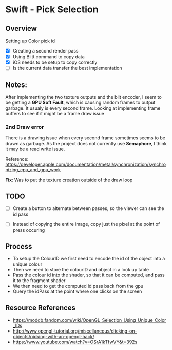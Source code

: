 #  Swift - Pick Selection

## Overview
Setting up Color pick id

- [x] Creating a second render pass
- [x] Using Blitt command to copy data
- [X] iOS needs to be setup to copy correctly
- [ ] Is the current data transfer the best implementation

## Notes:

After implementing the two texture outputs and the blit encoder, I seem to be getting a **GPU Soft Fault**, which is causing random frames to output garbage. It usualy is every second frame.
Looking at implementing frame buffers to see if it might be a frame draw issue


### 2nd Draw error

There is a drawing issue when every second frame sometimes seems to be  drawn as garbage. As the project does not currently use **Semaphore**, I think it may be a read write issue.

Reference:
https://developer.apple.com/documentation/metal/synchronization/synchronizing_cpu_and_gpu_work

**Fix**: Was to put the texture creation outside of the draw loop


## TODO

- [ ] Create a button to alternate between passes, so the viewer can see the id pass 

- [ ] Instead of copying the entire image, copy just the pixel at the point of press occuring

## Process

- To setup the ColourID we first need to encode the id of the object into a unique colour
- Then we need to store the colourID and object in a look up table
- Pass the colour id into the shader, so that it can be computed, and pass it to the fragment shader
- We then need to get the computed id pass back from the gpu
- Query the idPass at the point where one clicks on the screen

## Resource References
- https://moddb.fandom.com/wiki/OpenGL_Selection_Using_Unique_Color_IDs
- http://www.opengl-tutorial.org/miscellaneous/clicking-on-objects/picking-with-an-opengl-hack/
- https://www.youtube.com/watch?v=OSrA1kTfwVY&t=392s
